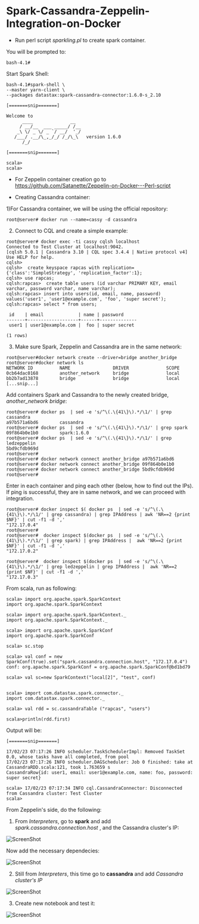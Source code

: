 # Spark-Cassandra-Zeppelin-Integration-on-Docker


  - Run perl script <i>sparkling.pl</i> to create spark container.</br> 


You will be prompted to:

``bash-4.1#``

Start Spark Shell: 
```
bash-4.1#spark-shell \ 
--master yarn-client \  
--packages datastax:spark-cassandra-connector:1.6.0-s_2.10  

[=======snip=======]

Welcome to
      ____              __
     / __/__  ___ _____/ /__
    _\ \/ _ \/ _ `/ __/  '_/
   /___/ .__/\_,_/_/ /_/\_\   version 1.6.0
      /_/

[=======snip=======]

scala>
scala>
```
  - For Zeppelin container creation go to https://github.com/Satanette/Zeppelin-on-Docker---Perl-script


  - Creating Cassandra container:



1)For Cassandra container, we will be using the official repository: </br> 
```
root@server# docker run --name=cassy -d cassandra
```
2) Connect to CQL and create a simple example: </br> 
```
root@server# docker exec -ti cassy cqlsh localhost
Connected to Test Cluster at localhost:9042.
[cqlsh 5.0.1 | Cassandra 3.10 | CQL spec 3.4.4 | Native protocol v4]
Use HELP for help.
cqlsh> 
cqlsh>  create keyspace rapcas with replication={'class':'SimpleStrategy', 'replication_factor':1};
cqlsh> use rapcas;
cqlsh:rapcas>  create table users (id varchar PRIMARY KEY, email varchar, password varchar, name varchar);
cqlsh:rapcas> insert into users(id, email, name, password) values('user1', 'user1@example.com', 'foo', 'super secret');
cqlsh:rapcas> select * from users;

 id    | email             | name | password
-------+-------------------+------+--------------
 user1 | user1@example.com |  foo | super secret

(1 rows)

```

3) Make sure Spark, Zeppelin and Cassandra are in the same network:
```
root@server#docker network create --driver=bridge another_bridge 
root@server#docker network ls
NETWORK ID          NAME                DRIVER              SCOPE  
0cb64dac0168        another_network     bridge              local 
bb2b7ad13878        bridge              bridge              local
[...snip...]
```

Add containers Spark and Cassandra to the newly created bridge,  <i>another_network bridge</i>:</br>

```
root@server# docker ps  | sed -e 's/^\(.\{41\}\).*/\1/' | grep cassandra
a97b571a6bd6        cassandra
root@server# docker ps  | sed -e 's/^\(.\{41\}\).*/\1/' | grep spark
09f864b0e1b0        spark:1.6.0
root@server# docker ps  | sed -e 's/^\(.\{41\}\).*/\1/' | grep  ledzeppelin
5bd9cfdb969d  
root@server#
root@server# docker network connect another_bridge a97b571a6bd6
root@server# docker network connect another_bridge 09f864b0e1b0 
root@server# docker network connect another_bridge 5bd9cfdb969d
root@server#
```

Enter in each container and ping each other (below, how to find out the IPs). If ping is successful, they are in same network, and we can proceed with integration.
```
root@server# docker inspect $( docker ps  | sed -e 's/^\(.\{41\}\).*/\1/' | grep cassandra) | grep IPAddress | awk 'NR==2 {print $NF}' | cut -f1 -d ','
"172.17.0.4"
root@server#
root@server#  docker inspect $(docker ps  | sed -e 's/^\(.\{41\}\).*/\1/' | grep spark) | grep IPAddress |  awk 'NR==2 {print $NF}' | cut -f1 -d ','
"172.17.0.2"

root@server#  docker inspect $(docker ps  | sed -e 's/^\(.\{41\}\).*/\1/' | grep ledzeppelin | grep IPAddress |  awk 'NR==2 {print $NF}' | cut -f1 -d ','
"172.17.0.3"

``` 

From scala, run as following:

```
scala> import org.apache.spark.SparkContext
import org.apache.spark.SparkContext

scala> import org.apache.spark.SparkContext._
import org.apache.spark.SparkContext._

scala> import org.apache.spark.SparkConf
import org.apache.spark.SparkConf

scala> sc.stop

scala> val conf = new SparkConf(true).set("spark.cassandra.connection.host", "172.17.0.4") 
conf: org.apache.spark.SparkConf = org.apache.spark.SparkConf@bd1bd79

scala> val sc=new SparkContext("local[2]", "test", conf)


scala> import com.datastax.spark.connector._
import com.datastax.spark.connector._

scala> val rdd = sc.cassandraTable ("rapcas", "users")

scala>println(rdd.first)

```

Output will be:

```
[=======snip=======]

17/02/23 07:17:26 INFO scheduler.TaskSchedulerImpl: Removed TaskSet 0.0, whose tasks have all completed, from pool
17/02/23 07:17:26 INFO scheduler.DAGScheduler: Job 0 finished: take at CassandraRDD.scala:121, took 1.763659 s
CassandraRow{id: user1, email: user1@example.com, name: foo, password: super secret}

scala> 17/02/23 07:17:34 INFO cql.CassandraConnector: Disconnected from Cassandra cluster: Test Cluster
scala>

```


From Zeppelin's side, do the following:

1) From <i>Interpreters</i>, go to <b>spark</b> and add <i>spark.cassandra.connection.host </i>, and the Cassandra cluster's IP:


![ScreenShot](https://github.com/Satanette/test/blob/master/add_hosts_spark_cassandra.png)

Now add the necessary dependecies:

![ScreenShot](https://github.com/Satanette/test/blob/master/spark_add_dependencies.png)



2) Still from <i>Interpreters</i>, this time go to <b>cassandra</b> and add <i> Cassandra cluster's IP </i>

![ScreenShot](https://github.com/Satanette/test/blob/master/hosts_cassandra.png)



3) Create new notebook and test it:

![ScreenShot](https://github.com/Satanette/test/blob/master/workish.png)






